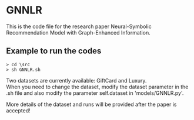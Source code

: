# GNNLR
This is the code file for the research paper Neural-Symbolic Recommendation Model with
Graph-Enhanced Information.

## Example to run the codes
```
> cd \src  
> sh GNNLR.sh  
```
Two datasets are currently available: GiftCard and Luxury.  
When you need to change the dataset, modify the dataset parameter in the .sh file and also modify the parameter self.dataset in 'models/GNNLR.py'.  

More details of the dataset and runs will be provided after the paper is accepted!

